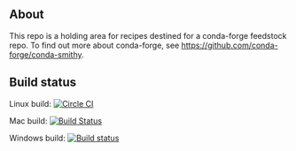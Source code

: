 About
-----

This repo is a holding area for recipes destined for a conda-forge feedstock repo. To find out more about conda-forge, see https://github.com/conda-forge/conda-smithy.


Build status
------------
Linux build: [![Circle CI](https://circleci.com/gh/scikit-beam/skbeam-recipes.svg?style=svg)](https://circleci.com/gh/scikit-beam/skbeam-recipes)

Mac build: [![Build Status](https://travis-ci.org/scikit-beam/skbeam-recipes.svg?branch=master)](https://travis-ci.org/scikit-beam/skbeam-recipes)

Windows build: [![Build status](https://ci.appveyor.com/api/projects/status/61ose1ry8q3qm3a1?svg=true)](https://ci.appveyor.com/project/ericdill/skbeam-recipes)

